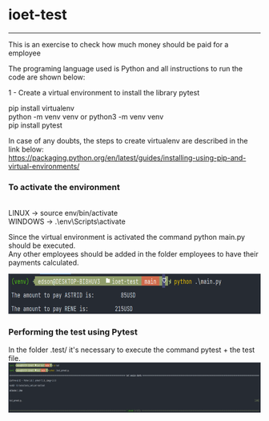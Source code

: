 # ioet-test
___

This is an exercise to check how much money should be paid for a employee

The programing language used is Python and all instructions to run the code are shown below:

1 - Create a virtual environment to install the library pytest

pip install virtualenv
<br>
python -m venv venv or python3 -m venv venv
<br>
pip install pytest

In case of any doubts, the steps to create virtualenv are described in the link below:
<br>
https://packaging.python.org/en/latest/guides/installing-using-pip-and-virtual-environments/


### To activate the environment 
<br>
LINUX -> source env/bin/activate
<br>
WINDOWS -> .\env\Scripts\activate

Since the virtual environment is activated the command python main.py should be executed.
<br>
Any other employees should be added in the folder employees to have their payments calculated.

<img src="img/img1.png" width="600" height="80"/>

### Performing the test using Pytest
In the folder .test/ it's necessary to execute the command pytest + the test file.
<br>
<img src="img/img2.png" width="1300" height="100"/>